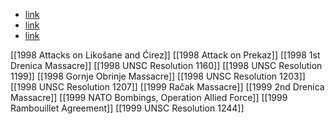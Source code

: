 - [link](https://en.wikipedia.org/wiki/Kosovo_War)
- [link](https://en.wikipedia.org/wiki/Timeline_of_the_Kosovo_War)
- [link](https://web.archive.org/web/20070518144620/http://www.alb-net.com/warcrimes-img/warcrimes.htm)

[[1998 Attacks on Likošane and Ćirez]]
[[1998 Attack on Prekaz]]
[[1998 1st Drenica Massacre]]
[[1998 UNSC Resolution 1160]]
[[1998 UNSC Resolution 1199]]
[[1998 Gornje Obrinje Massacre]]
[[1998 UNSC Resolution 1203]]
[[1998 UNSC Resolution 1207]]
[[1999 Račak Massacre]]
[[1999 2nd Drenica Massacre]]
[[1999 NATO Bombings, Operation Allied Force]]
[[1999 Rambouillet Agreement]]
[[1999 UNSC Resolution 1244]]